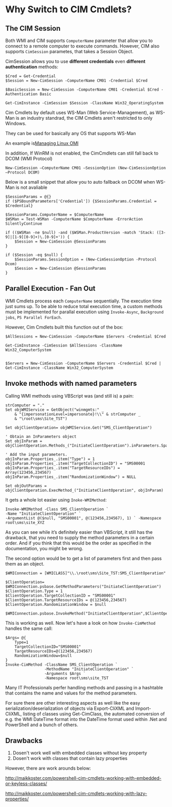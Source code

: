 # Why Switch to CIM Cmdlets?
## The CIM Session
Both WMI and CIM supports ```ComputerName``` parameter that allow you to connect to a remote computer to execute commands. However, CIM also supports ```CimSession``` parametes, that takes a Session Object.

CimSession allows you to use **different credentials** even **different authentication** methods:
```
$Cred = Get-Credential
$Session = New-CimSession -ComputerName CM01 -Credential $Cred

$BasicSession = New-CimSession -ComputerName CM01 -Credential $Cred -Authentication Basic

Get-CimInstance -CimSession $Session -ClassName Win32_OperatingSystem
```

Cim Cmdlets by default uses WS-Man (Web Service-Management), as WS-Man is an industry standrad, the CIM Cmdlets aren't restricted to only Windows.

They can be used for basically any OS that supports WS-Man

An example is[Managing Linux OMI](https://becomelotr.wordpress.com/2013/06/22/managing-linux-via-omi-configuration/)

In addition, If WinRM is not enabled, the CimCmdlets can still fall back to DCOM (WMI Protocol)
```
New-CimSession –ComputerName CM01 –SessionOption (New-CimSessionOption –Protocol DCOM)
```

Below is a small snippet that allow you to auto fallback on DCOM when WS-Man is not avaliable
```
$SessionParams = @{}
if ($PSBoundParameters['Credential']) {$SessionParams.Credential = $Credential}
      
$SessionParams.ComputerName = $ComputerName
$WSMan = Test-WSMan -ComputerName $ComputerName -ErrorAction SilentlyContinue
 
if (($WSMan -ne $null) -and ($WSMan.ProductVersion -match 'Stack: ([3-9]|[1-9][0-9]+)\.[0-9]+')) {
    $Session = New-CimSession @SessionParams
} 
 
if ($Session -eq $null) {
    $SessionParams.SessionOption = (New-CimSessionOption -Protocol Dcom)
    $Session = New-CimSession @SessionParams
}
```

## Parallel Execution - Fan Out
WMI Cmdlets process each ```ComputerName``` sequentially. The execution time just sums up. To be able to reduce total execution time, a custom methods must be implemented for parallal execution using ```Invoke-Async```, ```Background jobs```, ```PS Parallel ForEach```.

However, Cim Cmdlets built this function out of the box:
```
$AllSessions = New-CimSession -ComputerName $Servers -Credential $Cred

Get-CimInstance -CimSession $AllSessions -ClassName Win32_ComputerSystem


$Servers = New-CimSession -ComputerName $Servers -Credential $Cred | Get-CimInstance -ClassName Win32_ComputerSystem
```

## Invoke methods with named parameters
Calling WMI methods using VBScript was (and still is) a pain:
```
strComputer = "."
Set objWMIService = GetObject("winmgmts:" _
    & "{impersonationLevel=impersonate}!\\" & strComputer _
    & "\root\sms\Site_TST")

Set objClientOperation= objWMIService.Get("SMS_ClientOperation")

' Obtain an InParameters object 
Set objInParam = objClientOperation.Methods_("InitiateClientOperation").inParameters.SpawnInstance_()

' Add the input parameters. 
objInParam.Properties_.item("Type") = 1
objInParam.Properties_.item("TargetCollectionID") = "SMS00001
objInParam.Properties_.item("TargetResourceIDs") = Array(123456,234567)
objInParam.Properties_.item("RandomizationWindow") = NULL

Set objOutParams = objClientOperation.ExecMethod_("InitiateClientOperation", objInParam)
```

It gets a whole lot easier using ```Inoke-WMIMethod```:
```
Invoke-WMIMethod -Class SMS_ClientOperation ` 
-Name "InitiateClientOperation" ` 
-ArgumentList @($null, "SMS00001", @(123456,234567), 1) ` -Namespace root\sms\site_XYZ
```

As you can see while it’s definitely easier than VBScript, it still has the drawback, that you need to supply the method parameters in a certain order. And if you think that this would be the order as specified in the documentation, you might be wrong.

The second option would be to get a list of parameters first and then pass them as an object.
```
$WMIConnection = [WMICLASS]"\\.\root\sms\Site_TST:SMS_ClientOperation"

$ClientOperation= $WMIConnection.psbase.GetMethodParameters("InitiateClientOperation")
$ClientOperation.Type = 1 
$ClientOperation.TargetCollectionID = "SMS00001"
$ClientOperation.TargetResourceIDs = @(123456,234567)
$ClientOperation.RandomizationWindow = $null

$WMIConnection.psbase.InvokeMethod("InitiateClientOperation",$ClientOperation,$Null)
```

This is working as well. Now let's have a look on how ```Invoke-CimMethod``` handles the same call:
```
$Args= @{
    Type=1
    TargetCollectionID="SMS00001"
    TargetResourceIDs=@(123456,234567)
    RandomizationWindow=$null
}
Invoke-CimMethod -ClassName SMS_ClientOperation `
                 -MethodName "InitiateClientOperation" ` 
                 -Arguments $Args `
                 -Namespace root\sms\site_TST
```
Many IT Professionals perfer handling methods and passing in a hashtable that contains the name and values for the method parameters.

For sure there are other interesting aspects as well like the easy serialization/deserialization of objects via Export-CliXML and Import-CliXML, listing of classes using Get-CimClass, the automated conversion of e.g. the WMI DateTime format into the DateTime format used within .Net and PowerShell and a bunch of others.

## Drawbacks
1. Dosen't work well with embedded classes without key property
2. Dosen't work with classes that contain lazy properties

However, there are work arounds below:

http://maikkoster.com/powershell-cim-cmdlets-working-with-embedded-or-keyless-classes/


http://maikkoster.com/powershell-cim-cmdlets-working-with-lazy-properties/